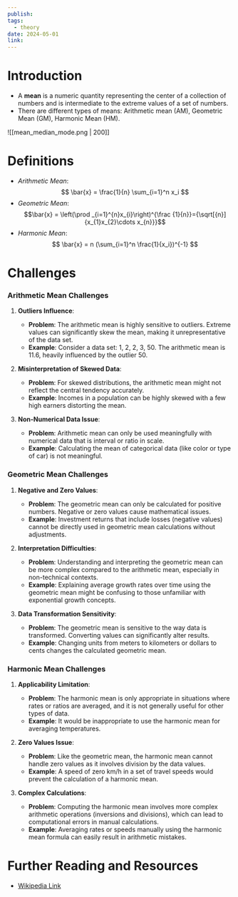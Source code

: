 ```yaml
---
publish: 
tags:
  - theory
date: 2024-05-01
link:
---
```

# Introduction
- A **mean** is a numeric quantity representing the center of a collection of numbers and is intermediate to the extreme values of a set of numbers.
- There are different types of means: Arithmetic mean (AM), Geometric Mean (GM), Harmonic Mean (HM).

![[mean_median_mode.png | 200]]
# Definitions
- *Arithmetic Mean*:
$$ \bar{x} = \frac{1}{n} \sum_{i=1}^n x_i $$
- *Geometric Mean*:
$$\bar{x} = \left(\prod _{i=1}^{n}x_{i}\right)^{\frac {1}{n}}={\sqrt[{n}]{x_{1}x_{2}\cdots x_{n}}}$$
- *Harmonic Mean*:
$$ \bar{x} = n (\sum_{i=1}^n \frac{1}{x_i})^{-1} $$
# Challenges
### Arithmetic Mean Challenges

1. **Outliers Influence**:
    - **Problem**: The arithmetic mean is highly sensitive to outliers. Extreme values can significantly skew the mean, making it unrepresentative of the data set.
    - **Example**: Consider a data set: 1, 2, 2, 3, 50. The arithmetic mean is 11.6, heavily influenced by the outlier 50.

1. **Misinterpretation of Skewed Data**:    
    - **Problem**: For skewed distributions, the arithmetic mean might not reflect the central tendency accurately.
    - **Example**: Incomes in a population can be highly skewed with a few high earners distorting the mean.

2. **Non-Numerical Data Issue**:
    - **Problem**: Arithmetic mean can only be used meaningfully with numerical data that is interval or ratio in scale.
    - **Example**: Calculating the mean of categorical data (like color or type of car) is not meaningful.
### Geometric Mean Challenges

1. **Negative and Zero Values**:
    - **Problem**: The geometric mean can only be calculated for positive numbers. Negative or zero values cause mathematical issues.
    - **Example**: Investment returns that include losses (negative values) cannot be directly used in geometric mean calculations without adjustments.

1. **Interpretation Difficulties**:
    - **Problem**: Understanding and interpreting the geometric mean can be more complex compared to the arithmetic mean, especially in non-technical contexts.
    - **Example**: Explaining average growth rates over time using the geometric mean might be confusing to those unfamiliar with exponential growth concepts.

1. **Data Transformation Sensitivity**:
    - **Problem**: The geometric mean is sensitive to the way data is transformed. Converting values can significantly alter results.
    - **Example**: Changing units from meters to kilometers or dollars to cents changes the calculated geometric mean.
### Harmonic Mean Challenges

1. **Applicability Limitation**:
    - **Problem**: The harmonic mean is only appropriate in situations where rates or ratios are averaged, and it is not generally useful for other types of data.
    - **Example**: It would be inappropriate to use the harmonic mean for averaging temperatures.

1. **Zero Values Issue**:
    - **Problem**: Like the geometric mean, the harmonic mean cannot handle zero values as it involves division by the data values.
    - **Example**: A speed of zero km/h in a set of travel speeds would prevent the calculation of a harmonic mean.

1. **Complex Calculations**:    
    - **Problem**: Computing the harmonic mean involves more complex arithmetic operations (inversions and divisions), which can lead to computational errors in manual calculations.
    - **Example**: Averaging rates or speeds manually using the harmonic mean formula can easily result in arithmetic mistakes.

# Further Reading and Resources
- [Wikipedia Link](https://en.wikipedia.org/wiki/Mean)
